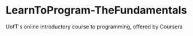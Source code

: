 # LearnToProgram-TheFundamentals
UofT's online introductory course to programming, offered by Coursera
